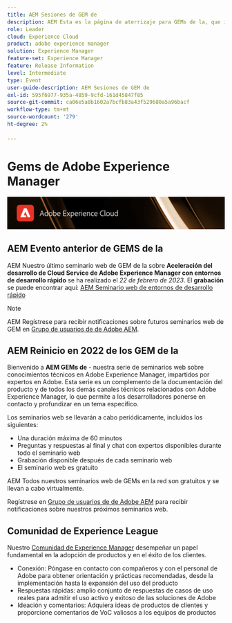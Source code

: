 ```yaml
---
title: AEM Sesiones de GEM de
description: AEM Esta es la página de aterrizaje para GEMs de la, que incluye información sobre la serie de seminarios web e información de registro, seminarios web anteriores y futuros
role: Leader
cloud: Experience Cloud
product: adobe experience manager
solution: Experience Manager
feature-set: Experience Manager
feature: Release Information
level: Intermediate
type: Event
user-guide-description: AEM Sesiones de GEM de
exl-id: 595f6977-935a-4859-9cfd-161d45847f85
source-git-commit: ca06e5a8b1602a7bcfb83a43f529680a5a96bacf
workflow-type: tm+mt
source-wordcount: '279'
ht-degree: 2%

---
```


# Gems de Adobe Experience Manager

<img alt="Experiencias digitales" src="./assets/ADX_Gems.png"/>

## AEM Evento anterior de GEMS de la

<!--  Remove the comment marks, and put the upcoming event in the below table

<table style="max-width: 1214px;">
<tr>
  <td style="vertical-align: top;">
    <a href="https://www.youtube.com/watch?v=f1T9XU9TCJU">
      <img alt="Experience League LIVE Oct 25" src="assets/Oct25_2022_exl_live_banner_web_1920_WebBanner.png">
    </a>
    <div>
      <a href="https://www.youtube.com/watch?v=f1T9XU9TCJU">
        <strong>Deliver the right offer at the right time with decision management</strong>
      </a>
      <br/><em>with Sandra Hausmann, Ben Tepfer, Brandon Poyfair, and Jason Hickey</em>
      <br/><em>October 25, 2022</em>
    </div>
  </td>
</tr>
</table>

-->
AEM Nuestro último seminario web de GEM de la sobre **Aceleración del desarrollo de Cloud Service de Adobe Experience Manager con entornos de desarrollo rápido** se ha realizado el *22 de febrero de 2023*.
El **grabación** se puede encontrar aquí: [AEM Seminario web de entornos de desarrollo rápido](gems2023/Rapid-Development-Environments.md)

>[!NOTE]
>
> AEM Regístrese para recibir notificaciones sobre futuros seminarios web de GEM en [Grupo de usuarios de de Adobe AEM](https://aem-augs.adobe.com/).

## AEM Reinicio en 2022 de los GEM de la

Bienvenido a **AEM GEMs de** - nuestra serie de seminarios web sobre conocimientos técnicos en Adobe Experience Manager, impartidos por expertos en Adobe. Esta serie es un complemento de la documentación del producto y de todos los demás canales técnicos relacionados con Adobe Experience Manager, lo que permite a los desarrolladores ponerse en contacto y profundizar en un tema específico.

Los seminarios web se llevarán a cabo periódicamente, incluidos los siguientes:

* Una duración máxima de 60 minutos
* Preguntas y respuestas al final y chat con expertos disponibles durante todo el seminario web
* Grabación disponible después de cada seminario web
* El seminario web es gratuito

AEM Todos nuestros seminarios web de GEMs en la red son gratuitos y se llevan a cabo virtualmente.

Regístrese en [Grupo de usuarios de de Adobe AEM](https://aem-augs.adobe.com/) para recibir notificaciones sobre nuestros próximos seminarios web.

## Comunidad de Experience League

Nuestro [Comunidad de Experience Manager](https://experienceleaguecommunities.adobe.com/t5/adobe-experience-manager/ct-p/adobe-experience-manager-community?profile.language=es) desempeñar un papel fundamental en la adopción de productos y en el éxito de los clientes.

* Conexión: Póngase en contacto con compañeros y con el personal de Adobe para obtener orientación y prácticas recomendadas, desde la implementación hasta la expansión del uso del producto
* Respuestas rápidas: amplio conjunto de respuestas de casos de uso reales para admitir el uso activo y exitoso de las soluciones de Adobe
* Ideación y comentarios: Adquiera ideas de productos de clientes y proporcione comentarios de VoC valiosos a los equipos de productos
